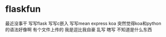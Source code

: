 # flaskfun
最近没事干 写写flask 写写c嵌入 写写mean express koa 突然觉得koa和python 的语法好像啊
有个文件上传的
我是逗比我自豪 
乱写 瞎写 
不知道是什么东西 
